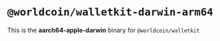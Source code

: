 # `@worldcoin/walletkit-darwin-arm64`

This is the **aarch64-apple-darwin** binary for `@worldcoin/walletkit`
